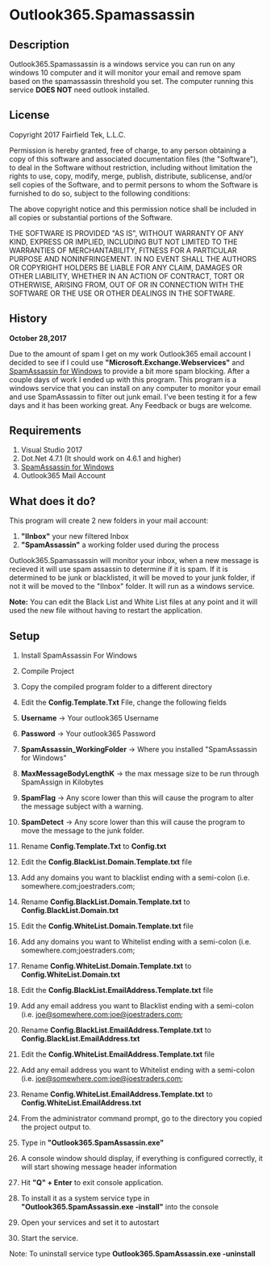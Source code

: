 # Outlook365.Spamassassin

<h2>Description</h2>

Outlook365.Spamassassin is a windows service you can run on any windows 10 computer and it will monitor your email and remove spam based on the spamassassin threshold you set.  The computer running this service <b>DOES NOT</b> need outlook installed.

<h2>License</h2>
Copyright 2017 Fairfield Tek, L.L.C.

Permission is hereby granted, free of charge, to any person obtaining a copy of this software and associated documentation files (the "Software"), to deal in the Software without restriction, including without limitation the rights to use, copy, modify, merge, publish, distribute, sublicense, and/or sell copies of the Software, and to permit persons to whom the Software is furnished to do so, subject to the following conditions:

The above copyright notice and this permission notice shall be included in all copies or substantial portions of the Software.

THE SOFTWARE IS PROVIDED "AS IS", WITHOUT WARRANTY OF ANY KIND, EXPRESS OR IMPLIED, INCLUDING BUT NOT LIMITED TO THE WARRANTIES OF MERCHANTABILITY, FITNESS FOR A PARTICULAR PURPOSE AND NONINFRINGEMENT. IN NO EVENT SHALL THE AUTHORS OR COPYRIGHT HOLDERS BE LIABLE FOR ANY CLAIM, DAMAGES OR OTHER LIABILITY, WHETHER IN AN ACTION OF CONTRACT, TORT OR OTHERWISE, ARISING FROM, OUT OF OR IN CONNECTION WITH THE SOFTWARE OR THE USE OR OTHER DEALINGS IN THE SOFTWARE.


<h2>History</h2>

<b>October 28,2017</b> 

Due to the amount of spam I get on my work Outlook365 email account I decided to see if I could use <b>"Microsoft.Exchange.Webservices"</b> and <a href="https://www.jam-software.com/spamassassin/">SpamAssassin for Windows</a> to provide a bit more spam blocking.  After a couple days of work I ended up with this program.  This program is a windows service that you can install on any computer to monitor your email and use SpamAssassin to filter out junk email.  I've been testing it for a few days and it has been working great.  Any Feedback or bugs are welcome.

<h2>Requirements</h2>

1. Visual Studio 2017
2. Dot.Net 4.7.1 (It should work on 4.6.1 and higher)
3. <a href="https://www.jam-software.com/spamassassin/">SpamAssassin for Windows</a>
4. Outlook365 Mail Account

<h2>What does it do?</h2>

This program will create 2 new folders in your mail account:
1. <b>"IInbox"</b> your new filtered Inbox
2. <b>"SpamAssassin"</b> a working folder used during the process

Outlook365.Spamassassin will monitor your inbox, when a new message is recieved it will use spam assassin to determine if it is spam.  If it is determined to be junk or blacklisted, it will be moved to your junk folder, if not it will be moved to the "IInbox" folder.
It will run as a windows service.

<b>Note:</b> You can edit the Black List and White List files at any point and it will used the new file without having to restart the application.

<H2>Setup</h2>

1. Install SpamAssassin For Windows
2. Compile Project
3. Copy the compiled program folder to a different directory

4. Edit the <b>Config.Template.Txt</b> File, change the following fields
5. <b>Username</b> -> Your outlook365 Username
6. <b>Password</b> -> Your outlook365 Password
7. <b>SpamAssassin_WorkingFolder</b> -> Where you installed "SpamAssassin for Windows"
8. <b>MaxMessageBodyLengthK</b> -> the max message size to be run through SpamAssign in Kilobytes
9. <b>SpamFlag</b> -> Any score lower than this will cause the program to alter the message subject with a warning.
10. <b>SpamDetect</b> -> Any score lower than this will cause the program to move the message to the junk folder.
11. Rename <b>Config.Template.Txt</b> to <b>Config.txt</b>

12. Edit the <b>Config.BlackList.Domain.Template.txt</b> file
13. Add any domains you want to blacklist ending with a semi-colon (i.e. somewhere.com;joestraders.com;
14.  Rename <b>Config.BlackList.Domain.Template.txt</b> to <b>Config.BlackList.Domain.txt</b>

15. Edit the <b>Config.WhiteList.Domain.Template.txt</b> file
16. Add any domains you want to Whitelist ending with a semi-colon (i.e. somewhere.com;joestraders.com;
17.  Rename <b>Config.WhiteList.Domain.Template.txt</b> to <b>Config.WhiteList.Domain.txt</b>
  
18. Edit the <b>Config.BlackList.EmailAddress.Template.txt</b> file
19. Add any email address you want to Blacklist ending with a semi-colon (i.e. joe@somewhere.com;joe@joestraders.com;
20.  Rename <b>Config.BlackList.EmailAddress.Template.txt</b> to <b>Config.BlackList.EmailAddress.txt</b>

21. Edit the <b>Config.WhiteList.EmailAddress.Template.txt</b> file
22. Add any email address you want to Whitelist ending with a semi-colon (i.e. joe@somewhere.com;joe@joestraders.com;
23.  Rename <b>Config.WhiteList.EmailAddress.Template.txt</b> to <b>Config.WhiteList.EmailAddress.txt</b>

24. From the administrator command prompt, go to the directory you copied the project output to.
25. Type in <b>"Outlook365.SpamAssassin.exe"</b>
26. A console window should display, if everything is configured correctly, it will start showing message header information
27. Hit <b>"Q" + Enter</b> to exit console application.

28. To install it as a system service type in <b>"Outlook365.SpamAssassin.exe -install"</b> into the console
29. Open your services and set it to autostart
30. Start the service.

Note: To uninstall service type <b>Outlook365.SpamAssassin.exe -uninstall</b>


